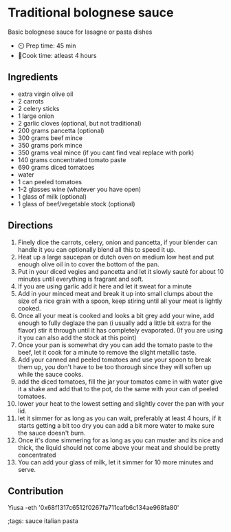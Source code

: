 # Traditional bolognese sauce

Basic bolognese sauce for lasagne or pasta dishes

- ⏲️ Prep time: 45 min
- 🍳Cook time: atleast 4 hours


## Ingredients

- extra virgin olive oil
- 2 carrots
- 2 celery sticks
- 1 large onion
- 2 garlic cloves (optional, but not traditional)
- 200 grams pancetta (optional)
- 300 grams beef mince
- 350 grams pork mince
- 350 grams veal mince (if you cant find veal replace with pork)
- 140 grams concentrated tomato paste 
- 690 grams diced tomatoes
- water
- 1 can peeled tomatoes 
- 1-2 glasses wine (whatever you have open)
- 1 glass of milk (optional)
- 1 glass of beef/vegetable stock (optional)

## Directions

1. Finely dice the carrots, celery, onion and pancetta, if your blender can handle it you can optionally blend all this to speed it up.
2. Heat up a large saucepan or dutch oven on medium low heat and put enough olive oil in to cover the bottom of the pan.
3. Put in your diced vegies and pancetta and let it slowly sauté for about 10 minutes until everything is fragrant and soft.
4. If you are using garlic add it here and let it sweat for a minute
5. Add in your minced meat and break it up into small clumps about the size of a rice grain with a spoon, keep stiring until all your meat is lightly cooked.
6. Once all your meat is cooked and looks a bit grey add your wine, add enough to fully deglaze the pan (i usually add a little bit extra for the flavor) 
stir it through until it has completely evaporated. (If you are using it you can also add the stock at this point)
6. Once your pan is somewhat dry you can add the tomato paste to the beef, let it cook for a minute to remove the slight metallic taste.
7. Add your canned and peeled tomatoes and use your spoon to break them up, you don't have to be too thorough since they will soften up while the sauce cooks.
8. add the diced tomatoes, fill the jar your tomatos came in with water give it a shake and add that to the pot, do the same with your can of peeled tomatoes.
9. lower your heat to the lowest setting and slightly cover the pan with your lid.
10. let it simmer for as long as you can wait, preferably at least 4 hours, if it starts getting a bit too dry you can add a bit more water to make sure the sauce doesn't burn.
11. Once it's done simmering for as long as you can muster and its nice and thick, the liquid should not come above your meat and should be pretty concentrated
12. You can add your glass of milk, let it simmer for 10 more minutes and serve.

## Contribution

Yiusa
-eth '0x68f1317c6512f0267fa711cafb6c134ae968fa80'

;tags: sauce italian pasta
